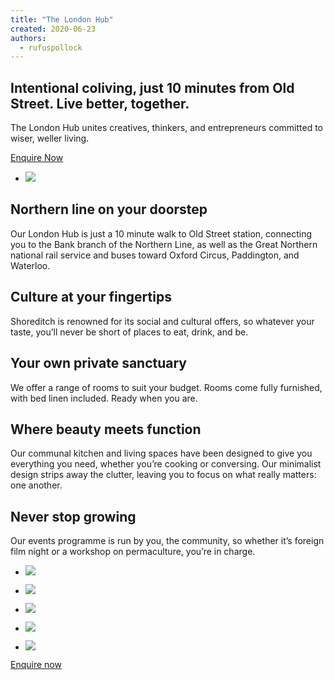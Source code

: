 ```yaml
---
title: "The London Hub"
created: 2020-06-23
authors: 
  - rufuspollock
---
```


## Intentional coliving, just 10 minutes from Old Street. Live better, together.

The London Hub unites creatives, thinkers, and entrepreneurs committed to wiser, weller living. 

[Enquire Now](https://lifeitself.org/contact/)

- ![](https://artearthtech.files.wordpress.com/2020/06/sink_hu90cd9d2dd4bb321e2af7088a8a51154a_1742362_800x0_resize_box_2.png?w=768)
    

## Northern line on your doorstep

Our London Hub is just a 10 minute walk to Old Street station, connecting you to the Bank branch of the Northern Line, as well as the Great Northern national rail service and buses toward Oxford Circus, Paddington, and Waterloo. 

## Culture at your fingertips

Shoreditch is renowned for its social and cultural offers, so whatever your taste, you’ll never be short of places to eat, drink, and be. 

## Your own private sanctuary 

We offer a range of rooms to suit your budget. Rooms come fully furnished, with bed linen included. Ready when you are. 

## Where beauty meets function

Our communal kitchen and living spaces have been designed to give you everything you need, whether you’re cooking or conversing. Our minimalist design strips away the clutter, leaving you to focus on what really matters: one another. 

## Never stop growing

Our events programme is run by you, the community, so whether it’s foreign film night or a workshop on permaculture, you’re in charge.  

- ![](https://artearthtech.files.wordpress.com/2020/06/shower_hu307a9479e74e4ae4080f9415888abb86_678135_800x0_resize_box_2-1.png?w=768)
    
- ![](https://artearthtech.files.wordpress.com/2020/06/kitchen_hucbce3a5f1e988cfeacf665e2242fb684_580923_800x0_resize_box_2.png?w=580)
    
- ![](https://artearthtech.files.wordpress.com/2020/06/sitting-room-couch_hu271c426a86158d4fc85a3b4d17cee625_1137761_800x0_resize_box_2.png?w=768)
    
- ![](https://artearthtech.files.wordpress.com/2020/06/sink_hu90cd9d2dd4bb321e2af7088a8a51154a_1742362_800x0_resize_box_2.png?w=768)
    
- ![](https://artearthtech.files.wordpress.com/2020/06/sitting-room_hue5d0803c3774a40d4d61bd93f0557694_1109817_800x0_resize_box_2.png?w=800)
    

[Enquire now](https://lifeitself.org/contact/)
